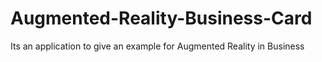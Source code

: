 # Augmented-Reality-Business-Card
Its an application to give an example for Augmented Reality in Business
